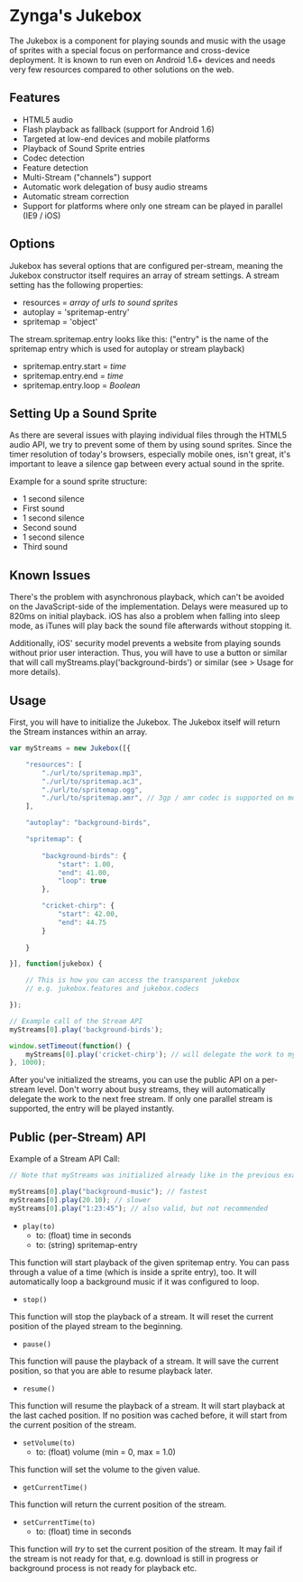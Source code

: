
Zynga's Jukebox
==============

The Jukebox is a component for playing sounds and music with the usage of sprites with a special focus on performance and cross-device deployment. It is known to run even on Android 1.6+ devices and needs very few resources compared to other solutions on the web.


Features
--------

* HTML5 audio
* Flash playback as fallback (support for Android 1.6)
* Targeted at low-end devices and mobile platforms
* Playback of Sound Sprite entries
* Codec detection
* Feature detection
* Multi-Stream ("channels") support
* Automatic work delegation of busy audio streams
* Automatic stream correction
* Support for platforms where only one stream can be played in parallel (IE9 / iOS)


Options
-------

Jukebox has several options that are configured per-stream, meaning the Jukebox constructor itself requires an array of stream settings. A stream setting has the following properties:

* resources = *array of urls to sound sprites*
* autoplay = 'spritemap-entry'
* spritemap = 'object'

The stream.spritemap.entry looks like this: ("entry" is the name of the spritemap entry which is used for autoplay or stream playback)

* spritemap.entry.start = *time*
* spritemap.entry.end = *time*
* spritemap.entry.loop = *Boolean*


Setting Up a Sound Sprite
-------------------------

As there are several issues with playing individual files through the HTML5 audio API, we try to prevent some of them by using sound sprites. Since the timer resolution of today's browsers, especially mobile ones, isn't great, it's important to leave a silence gap between every actual sound in the sprite.

Example for a sound sprite structure:

* 1 second silence
* First sound
* 1 second silence
* Second sound
* 1 second silence
* Third sound

Known Issues
------------

There's the problem with asynchronous playback, which can't be avoided on the JavaScript-side of the implementation. Delays were measured up to 820ms on initial playback. iOS has also a problem when falling into sleep mode, as iTunes will play back the sound file afterwards without stopping it.

Additionally, iOS' security model prevents a website from playing sounds without prior user interaction. Thus, you will have to use a button or similar that will call myStreams.play('background-birds') or similar (see > Usage for more details).


Usage
-----

First, you will have to initialize the Jukebox. The Jukebox itself will return the Stream instances within an array.

```js
var myStreams = new Jukebox([{

	"resources": [
		"./url/to/spritemap.mp3",
		"./url/to/spritemap.ac3",
		"./url/to/spritemap.ogg",
		"./url/to/spritemap.amr", // 3gp / amr codec is supported on most devices. Crappy codec, but cool fallback! =)
	],

	"autoplay": "background-birds",

	"spritemap": {
	
		"background-birds": {
			"start": 1.00,
			"end": 41.00,
			"loop": true
		},

		"cricket-chirp": {
			"start": 42.00,
			"end": 44.75
		}
	
	}

}], function(jukebox) {

	// This is how you can access the transparent jukebox
	// e.g. jukebox.features and jukebox.codecs

});

// Example call of the Stream API
myStreams[0].play('background-birds');

window.setTimeout(function() {
	myStreams[0].play('cricket-chirp'); // will delegate the work to myStreams[1], because myStreams[0] is busy
}, 1000);
```


After you've initialized the streams, you can use the public API on a per-stream level.
Don't worry about busy streams, they will automatically delegate the work to the next free stream.
If only one parallel stream is supported, the entry will be played instantly.


Public (per-Stream) API
-----------------------

Example of a Stream API Call:

```js
// Note that myStreams was initialized already like in the previous example (see > Usage)

myStreams[0].play("background-music"); // fastest
myStreams[0].play(20.10); // slower
myStreams[0].play("1:23:45"); // also valid, but not recommended
```

* `play(to)`
	* to: (float) time in seconds
	* to: (string) spritemap-entry

This function will start playback of the given spritemap entry.
You can pass through a value of a time (which is inside a sprite entry), too. It will automatically loop a background music
if it was configured to loop.



* `stop()`

This function will stop the playback of a stream.
It will reset the current position of the played stream to the beginning.


* `pause()`

This function will pause the playback of a stream.
It will save the current position, so that you are able to resume playback later.


* `resume()`

This function will resume the playback of a stream.
It will start playback at the last cached position. If no position was cached before, it will start from the current position of the stream.


* `setVolume(to)`
	* to: (float) volume (min = 0, max = 1.0)

This function will set the volume to the given value.


* `getCurrentTime()`

This function will return the current position of the stream.


* `setCurrentTime(to)`
	* to: (float) time in seconds

This function will *try* to set the current position of the stream. It may fail if the stream is not ready for that, 
e.g. download is still in progress or background process is not ready for playback etc.

